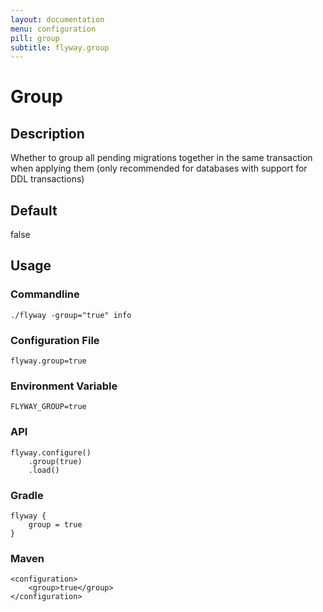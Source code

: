 ```yaml
---
layout: documentation
menu: configuration
pill: group
subtitle: flyway.group
---
```


# Group

## Description
Whether to group all pending migrations together in the same transaction when applying them (only recommended for databases with support for DDL transactions)

## Default
false

## Usage

### Commandline
```
./flyway -group="true" info
```

### Configuration File
```
flyway.group=true
```

### Environment Variable
```
FLYWAY_GROUP=true
```

### API
```
flyway.configure()
    .group(true)
    .load()
```

### Gradle
```
flyway {
    group = true
}
```

### Maven
```
<configuration>
    <group>true</group>
</configuration>
```